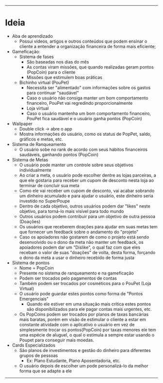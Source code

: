 ***
# Ideia
* Aba de aprendizado
   * Possui vídeos, artigos e outros conteúdos que podem ensinar o cliente a entender a organização financeira de forma mais eficiente;
* Gameficação:
   * Sistema de fases
      * São baseadas nos dias do mês
      * As contas viram missões, que quando realizadas geram pontos (PopCoin) para o cliente
      * Missões que estimulem boas práticas
   * Bichinho virtual (PouPet)
      * Necessita ser "alimentado" com informações sobre os gastos para continuar "saudável"
      * Caso o usuário não consiga manter um bom comportamento financeiro, PouPet vai regredindo proporcionalmente
      * Loja virtual
      * Caso o usuário mantenha um bom comportamento financeiro, PouPet fica saudável e o usuário ganha pontos (PopCoin)
* Wallpaper
   * Double click -> abre o app
   * Mostra informações do usuário, como os status de PopPet, saldo, gráficos e metas, etc.
* Sistema de Ranqueamento
   * O usuário sobe no rank de acordo com seus hábitos financeiros saudáveis, ganhando pontos (PopCoin)
* Sistema de Metas
   * O usuário pode manter um controle sobre seus objetivos individualmente
   * Ao criar a meta, o usuário pode escolher dentre as lojas parceiras, a que ele gostaria para receber um cupom de desconto nesta loja ao terminar de concluir sua meta
   * Como ele vai receber um cupom de desconto, vai acabar sobrando um dinheiro acumulado e para ajudar o usuário, este dinheiro seria investido no SuperPoupe
   * Dentro de cada objetivo, outros usuários podem dar "likes" neste objetivo, para torná-lo mais visível para todo mundo
   * Outros usuários podem contribuir para um objetivo de outra pessoa (Doações)
   * Os usuários que receberem doações para ajudar em suas metas tem que fornecer um feedback sobre o andamento do "projeto"
   * Caso os apoiadores não gostarem de como o projeto está sendo desenvolvido ou o dono da meta não manter um feedback, os apoiadores podem dar um "Dislike", o qual faz com que eles recebam o valor de suas "doações" de volta, desta forma, forçando o dono da meta a usar o dinheiro recebido de forma justa
* Sistema de pontos
   * Nome = PopCoin
   * Presente no sistema de ranqueamento e na gameficação
   * Podem ser trocados pelo pagamentos de contas
   * Também podem ser trocados por cosméticos para o PouPet (Loja Virtual)
   * O usuário pode guardar estes pontos como forma de "Pontos Emergenciais"
      * Quando ele estiver em uma situação mais crítica estes pontos são disponibilizados para ele pagar contas mais urgentes, etc.
   * Os PopCoins podem ser trocados por planos de taxas bancárias mais baratas, porém em visão de estimular o cliente a estar em constante atividade com o aplicativo o usuário em vez de simplesmente trocar os pontos(PopCoin) por taxas menores ele tem uma espécie de aluguel, o qual o estimula a sempre estar usando o Poupet para conseguir mais moedas. 
* Cards Especializados
   * São planos de investimentos e gestão do dinheiro para diferentes grupos de pessoas
      * Ex: Plano Estudante, Plano Aposentadoria, etc.
   * O usuário depois de escolher um pode personalizá-lo da melhor forma que se adapte a ele
***
